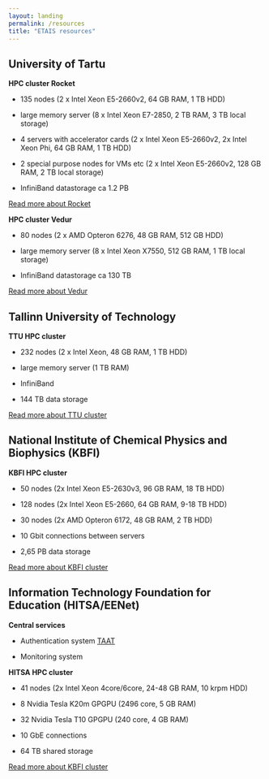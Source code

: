 ```yaml
---
layout: landing
permalink: /resources
title: "ETAIS resources"
---
```


## University of Tartu
**HPC cluster Rocket**

- 135 nodes (2 x Intel Xeon E5-2660v2, 64 GB RAM, 1 TB HDD)

- large memory server (8 x Intel Xeon E7-2850, 2 TB RAM, 3 TB local storage)

- 4 servers with accelerator cards (2 x Intel Xeon E5-2660v2, 2x Intel Xeon Phi, 64 GB RAM, 1 TB HDD)

- 2 special purpose nodes for VMs etc (2 x Intel Xeon E5-2660v2, 128 GB RAM, 2 TB local storage)

- InfiniBand datastorage ca 1.2 PB

[Read more about Rocket](http://portal.hpc.ut.ee/web/guest/rocket-cluster "UT HPC Rocket info")

**HPC cluster Vedur**

- 80 nodes (2 x AMD Opteron 6276, 48 GB RAM, 512 GB HDD)

- large memory server (8 x Intel Xeon X7550, 512 GB RAM, 1 TB local storage)

- InfiniBand datastorage ca 130 TB

[Read more about Vedur](http://portal.hpc.ut.ee/web/guest/vedur-cluster "UT HPC Vedur info")

## Tallinn University of Technology
**TTU HPC cluster**

- 232 nodes (2 x Intel Xeon, 48 GB RAM, 1 TB HDD)

- large memory server (1 TB RAM)

- InfiniBand

- 144 TB data storage

[Read more about TTU cluster](https://wiki.ttu.ee/it/en/hpc "TTU HPC info")

## National Institute of Chemical Physics and Biophysics (KBFI)
**KBFI HPC cluster**

- 50 nodes (2x Intel Xeon E5-2630v3, 96 GB RAM, 18 TB HDD)

- 128 nodes (2x Intel Xeon E5-2660, 64 GB RAM, 9-18 TB HDD)

- 30 nodes (2x AMD Opteron 6172, 48 GB RAM, 2 TB HDD)

- 10 Gbit connections between servers

- 2,65 PB data storage

[Read more about KBFI cluster](https://hep.kbfi.ee/index.php/IT/Cluster "KBFI cluster info")

## Information Technology Foundation for Education (HITSA/EENet)
**Central services**

- Authentication system [TAAT](http://taat.edu.ee/main/about/?lang=en "TAAT English page")

- Monitoring system

**HITSA HPC cluster**

- 41 nodes (2x Intel Xeon 4core/6core, 24-48 GB RAM, 10 krpm HDD)

- 8 Nvidia Tesla K20m GPGPU (2496 core, 5 GB RAM)

- 32 Nvidia Tesla T10 GPGPU (240 core, 4 GB RAM)

- 10 GbE connections

- 64 TB shared storage

[Read more about KBFI cluster](http://www.eenet.ee/EENet/grid_en.html "EENet/HITSA cluster info")
